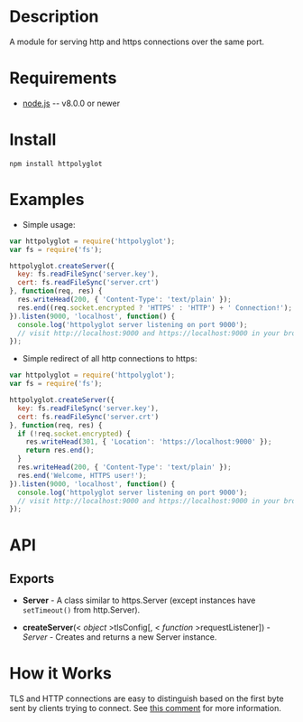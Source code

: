 
Description
===========

A module for serving http and https connections over the same port.


Requirements
============

* [node.js](http://nodejs.org/) -- v8.0.0 or newer


Install
============

    npm install httpolyglot


Examples
========

* Simple usage:

```javascript
var httpolyglot = require('httpolyglot');
var fs = require('fs');

httpolyglot.createServer({
  key: fs.readFileSync('server.key'),
  cert: fs.readFileSync('server.crt')
}, function(req, res) {
  res.writeHead(200, { 'Content-Type': 'text/plain' });
  res.end((req.socket.encrypted ? 'HTTPS' : 'HTTP') + ' Connection!');
}).listen(9000, 'localhost', function() {
  console.log('httpolyglot server listening on port 9000');
  // visit http://localhost:9000 and https://localhost:9000 in your browser ...
});
```

* Simple redirect of all http connections to https:

```javascript
var httpolyglot = require('httpolyglot');
var fs = require('fs');

httpolyglot.createServer({
  key: fs.readFileSync('server.key'),
  cert: fs.readFileSync('server.crt')
}, function(req, res) {
  if (!req.socket.encrypted) {
    res.writeHead(301, { 'Location': 'https://localhost:9000' });
    return res.end();
  }
  res.writeHead(200, { 'Content-Type': 'text/plain' });
  res.end('Welcome, HTTPS user!');
}).listen(9000, 'localhost', function() {
  console.log('httpolyglot server listening on port 9000');
  // visit http://localhost:9000 and https://localhost:9000 in your browser ...
});
```


API
===

Exports
-------

* **Server** - A class similar to https.Server (except instances have `setTimeout()` from http.Server).

* **createServer**(< _object_ >tlsConfig[, < _function_ >requestListener]) - _Server_ - Creates and returns a new Server instance.

How it Works
============

TLS and HTTP connections are easy to distinguish based on the first byte sent by clients trying to connect. See [this comment](https://github.com/mscdex/httpolyglot/issues/3#issuecomment-173680155) for more information.
